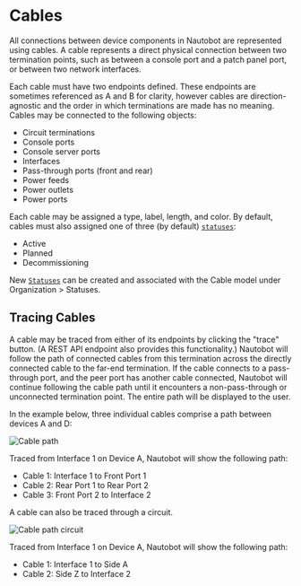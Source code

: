 # Cables

All connections between device components in Nautobot are represented using cables. A cable represents a direct physical connection between two termination points, such as between a console port and a patch panel port, or between two network interfaces.

Each cable must have two endpoints defined. These endpoints are sometimes referenced as A and B for clarity, however cables are direction-agnostic and the order in which terminations are made has no meaning. Cables may be connected to the following objects:

* Circuit terminations
* Console ports
* Console server ports
* Interfaces
* Pass-through ports (front and rear)
* Power feeds
* Power outlets
* Power ports

Each cable may be assigned a type, label, length, and color. By default, cables must also assigned one of three (by default) [`statuses`](../models/extras/status.md):

* Active 
* Planned
* Decommissioning

New [`Statuses`](../models/extras/status.md) can be created and associated with the Cable model under Organization > Statuses.

## Tracing Cables

A cable may be traced from either of its endpoints by clicking the "trace" button. (A REST API endpoint also provides this functionality.) Nautobot will follow the path of connected cables from this termination across the directly connected cable to the far-end termination. If the cable connects to a pass-through port, and the peer port has another cable connected, Nautobot will continue following the cable path until it encounters a non-pass-through or unconnected termination point. The entire path will be displayed to the user.

In the example below, three individual cables comprise a path between devices A and D:

![Cable path](../../media/models/dcim_cable_trace.png)

Traced from Interface 1 on Device A, Nautobot will show the following path:

* Cable 1: Interface 1 to Front Port 1
* Cable 2: Rear Port 1 to Rear Port 2
* Cable 3: Front Port 2 to Interface 2

A cable can also be traced through a circuit.

![Cable path circuit](../../media/models/dcim_cable_trace_circuit.png)

Traced from Interface 1 on Device A, Nautobot will show the following path:

* Cable 1: Interface 1 to Side A
* Cable 2: Side Z to Interface 2